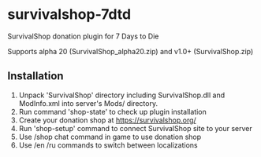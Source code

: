 # survivalshop-7dtd
SurvivalShop donation plugin for 7 Days to Die

Supports alpha 20 (SurvivalShop_alpha20.zip) and v1.0+ (SurvivalShop.zip)

## Installation

1) Unpack 'SurvivalShop' directory including SurvivalShop.dll and ModInfo.xml into server's Mods/ directory.
2) Run command 'shop-state' to check up plugin installation
3) Create your donation shop at https://survivalshop.org/
4) Run 'shop-setup' command to connect SurvivalShop site to your server
5) Use /shop chat command in game to use donation shop
6) Use /en /ru commands to switch between localizations